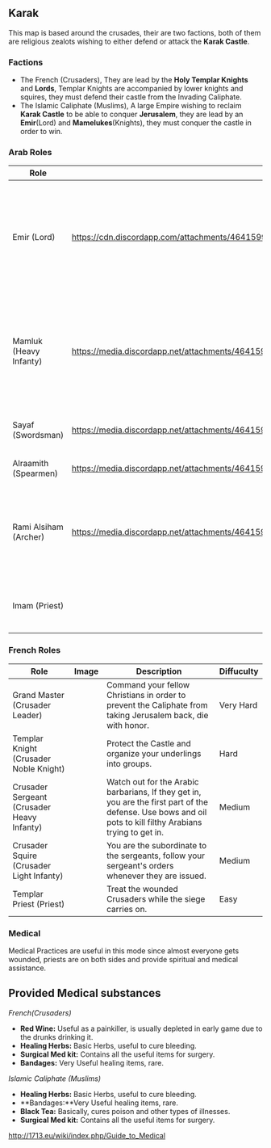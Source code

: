 ## Karak

This map is based around the crusades, their are two factions, both of
them are religious zealots wishing to either defend or attack the
**Karak Castle**.

### Factions

  - The French (Crusaders), They are lead by the **Holy Templar
    Knights** and **Lords**, Templar Knights are accompanied by lower
    knights and squires, they must defend their castle from the Invading
    Caliphate.
  - The Islamic Caliphate (Muslims), A large Empire wishing to reclaim
    **Karak Castle** to be able to conquer **Jerusalem**, they are lead
    by an **Emir**(Lord) and **Mamelukes**(Knights), they must conquer
    the castle in order to win.

### Arab Roles

| Role                   | Image                                                                                            | Description                                                                                         | Diffuculty |
| ---------------------- | ------------------------------------------------------------------------------------------------ | --------------------------------------------------------------------------------------------------- | ---------- |
| Emir (Lord)            | <https://cdn.discordapp.com/attachments/464159913342402560/540084529239425043/Arab_Lord.png>     | Command your army in reclaiming the castle of Karak from the Invaders, you may need to strategize.  | Very Hard  |
| Mamluk (Heavy Infanty) | <https://media.discordapp.net/attachments/464159913342402560/540084572063399946/Arab_Dude.png>   | Protect the Lord, You are a slave who has been placed in the army by your lord, do not disobey him. | Hard       |
| Sayaf (Swordsman)      | <https://media.discordapp.net/attachments/464159913342402560/540084644217880595/Arab_Dude_2.png> | Kill Infidels, listen to your Lord's orders.                                                        | Medium     |
| Alraamith (Spearmen)   | <https://media.discordapp.net/attachments/464159913342402560/540084711532265492/Arab_dude_3.png> | Kill Infidels, listen to your Lord.                                                                 | Medium     |
| Rami Alsiham (Archer)  | <https://media.discordapp.net/attachments/464159913342402560/540084753718706187/Arab_dude_4.png> | Arm the Catapults, Kill Infidels with Catapults, don't let them get inside the base.                | Easy       |
| Imam (Priest)          |                                                                                                  | Treat the wounded men of your caliphate.                                                            | Medium     |

### French Roles

| Role                                       | Image | Description                                                                                                                                                 | Diffuculty |
| ------------------------------------------ | ----- | ----------------------------------------------------------------------------------------------------------------------------------------------------------- | ---------- |
| Grand Master (Crusader Leader)             |       | Command your fellow Christians in order to prevent the Caliphate from taking Jerusalem back, die with honor.                                                | Very Hard  |
| Templar Knight (Crusader Noble Knight)     |       | Protect the Castle and organize your underlings into groups.                                                                                                | Hard       |
| Crusader Sergeant (Crusader Heavy Infanty) |       | Watch out for the Arabic barbarians, If they get in, you are the first part of the defense. Use bows and oil pots to kill filthy Arabians trying to get in. | Medium     |
| Crusader Squire (Crusader Light Infanty)   |       | You are the subordinate to the sergeants, follow your sergeant's orders whenever they are issued.                                                           | Medium     |
| Templar Priest (Priest)                    |       | Treat the wounded Crusaders while the siege carries on.                                                                                                     | Easy       |

### Medical

Medical Practices are useful in this mode since almost everyone gets
wounded, priests are on both sides and provide spiritual and medical
assistance.

## Provided Medical substances

*French(Crusaders)*

  - **Red Wine:** Useful as a painkiller, is usually depleted in early
    game due to the drunks drinking it.
  - **Healing Herbs:** Basic Herbs, useful to cure bleeding.
  - **Surgical Med kit:** Contains all the useful items for surgery.
  - **Bandages:** Very Useful healing items, rare.

*Islamic Caliphate (Muslims)*

  - **Healing Herbs:** Basic Herbs, useful to cure bleeding.
  - **Bandages:**Very Useful healing items, rare.
  - **Black Tea:** Basically, cures poison and other types of illnesses.
  - **Surgical Med kit:** Contains all the useful items for surgery.

<http://1713.eu/wiki/index.php/Guide_to_Medical>